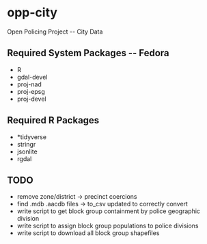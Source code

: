 # opp-city
Open Policing Project -- City Data

## Required System Packages -- Fedora
* R
* gdal-devel
* proj-nad
* proj-epsg
* proj-devel

## Required R Packages
* *tidyverse
* stringr
* jsonlite
* rgdal
  
## TODO
* remove zone/district -> precinct coercions
* find .mdb .aacdb files -> to_csv updated to correctly convert
* write script to get block group containment by police geographic division
* write script to assign block group populations to police divisions
* write script to download all block group shapefiles

